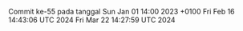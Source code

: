 Commit ke-55 pada tanggal Sun Jan 01 14:00 2023 +0100
Fri Feb 16 14:43:06 UTC 2024
Fri Mar 22 14:27:59 UTC 2024
